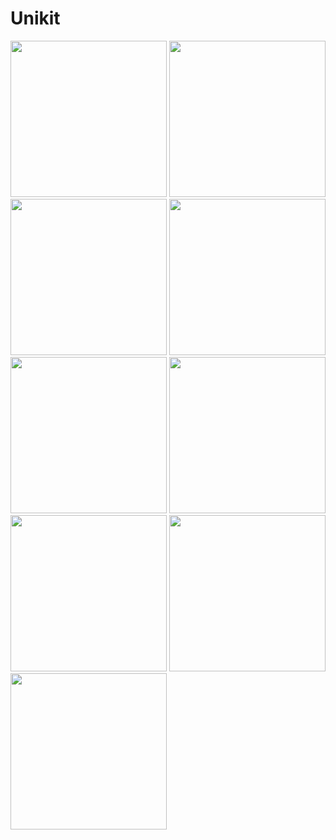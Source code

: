 # Unikit
<p float="left">
  <img src="https://lh3.googleusercontent.com/pw/AP1GczOx4rJ3fTDZXf8Hv9-hTTMpD1pxxQwN7sMW6QzZ-dgHbPQOHewYNiIwY9_9deEyRMVnyQktr5ErCfvYX4PDme1erRdmB6TRlI8BrmOsHwaJ602D77RIypgnJXTzqV-fs6BnAMFRhXBtZB-wxjcpqQPC-w=w540-h1200-s-no-gm?authuser=0" width="250" />
  <img src="https://lh3.googleusercontent.com/pw/AP1GczMn2LZjuMHoYXFVwBlFNaccMmOa-bXHwm0ldULC7K1AAMesTSo0hR13RkLRUzJJiwHwp7fzTIX-aNmenA1ioUxxyRLA3ER9J1LU1BRpht7QDxoG6cdLi-eIRsuzO4AZ4uYJErLbI6mU53DMANX0aCHxDw=w540-h1200-s-no-gm?authuser=0" width="250" />
  <img src="https://lh3.googleusercontent.com/pw/AP1GczPv-5CEp1FybGYi28FDPwIm1Gc4Wb9t6Din65CvGcWqY5fS6_BegDa9cR-jSMOb57xYqcnxt8XSvX9n0wArFpsBWi21r1yAQ1mgGPEqJySOG9LjrtKMbNoXGWMOjtUI14Fs6bCkVCfJVnxieLVzlJuWJQ=w540-h1200-s-no-gm?authuser=0" width="250" />
  <img src="https://lh3.googleusercontent.com/pw/AP1GczOKOo1_cektl8o8e3QZo3N13Rnw9caneOZ51HRz0FiUE-izBFO536axMfbBY9hbjZTcwDS_OVx65uuUu-9VFzrq-NT7bZxJ7_5KEwILTgkRwq9gsNaFNEGRjawgTZmexl3_7XvTbptbzGmDyrOlQJA_PA=w630-h1402-s-no-gm?authuser=0" width="250" />
  <img src="https://lh3.googleusercontent.com/pw/AP1GczPlYjU7dV9mZjYqCqw8Yj181v2qNaqbdUH0_5ZZ-XkkeGEBmji_9QopMRNUM1nOcSBD1qO1sBFP7soSA9UayKTXhkDjCL3z8vO3xRQdlEMGo5uiCxw198g4_uz83Ra7OWPOObf1QrDxS_HM5uptm1o5mQ=w630-h1402-s-no-gm?authuser=0" width="250" />
  <img src="https://lh3.googleusercontent.com/pw/AP1GczM-TDFsaa39DhujZfiwhQF5NZP4TZ_G0tLTEk25gPSjPmqZfX0ZJWIlNrnpmOLPw8SqRcSfWmMp7UTIHvS1II4wLj-i0I4RkCd8pq9upDPvPidVpGNWiIgLXTdJhOthdfLxzPnLBa0xMPpwmRHXPb4kzg=w630-h1402-s-no-gm?authuser=0" width="250" />
  <img src="https://lh3.googleusercontent.com/pw/AP1GczMorMrCuvxUMcqBvLji3QChtJfg3HtMcn-zZDI1EhZmIgs6bvlPwN8eo82F_aMcGoarYxckRz6rG9LSoJ_2_3a3nvnZGsmtT18uamJf9F0M8CVQ7_pxnZInlxnGPuk-_FsUHP9GcOCW149paozh73onPg=w630-h1402-s-no-gm?authuser=0" width="250" />
  <img src="https://lh3.googleusercontent.com/pw/AP1GczPFoJqdH9hVrHqwNs0jA5eYuimeE9PJtlEpV00lLWR1FdeepmAjH7J4npRf0uv5UouguG9IbTjnHb9_OvJYnL51e2hRT0XGq-DLPivA0BAfmmwB07KKBQzJ6Uw_DFvUhse3IE_nrmUdVLRUXsXYUTK_MA=w642-h1280-s-no-gm?authuser=0" width="250" />
  <img src="https://lh3.googleusercontent.com/pw/AP1GczNOhtOCzq-_hhhtv3k8jJP4ILKWnxV4Rx7WDwy3F5O97k79ouYO1oMBlq9PD7avYK7QNV1G0vUaOciaU5nfzZGCENIBgaGpBW8fq1UgEkIOaxQ97jE__qjkgb3azEqnhYI1BSAKGPy2VlT2WAcamA-1EQ=w632-h1402-s-no-gm?authuser=0" width="250" />
</p>
